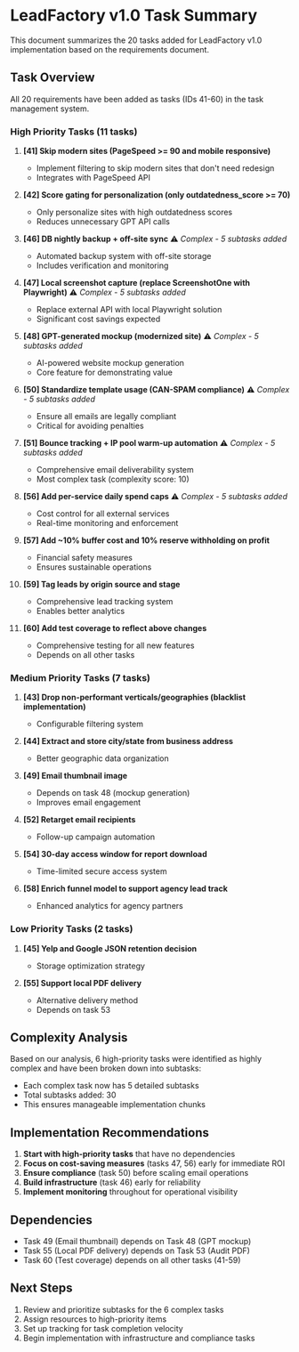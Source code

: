 # LeadFactory v1.0 Task Summary

This document summarizes the 20 tasks added for LeadFactory v1.0 implementation based on the requirements document.

## Task Overview

All 20 requirements have been added as tasks (IDs 41-60) in the task management system.

### High Priority Tasks (11 tasks)

1. **[41] Skip modern sites (PageSpeed >= 90 and mobile responsive)**
   - Implement filtering to skip modern sites that don't need redesign
   - Integrates with PageSpeed API

2. **[42] Score gating for personalization (only outdatedness_score >= 70)**
   - Only personalize sites with high outdatedness scores
   - Reduces unnecessary GPT API calls

3. **[46] DB nightly backup + off-site sync** ⚠️ *Complex - 5 subtasks added*
   - Automated backup system with off-site storage
   - Includes verification and monitoring

4. **[47] Local screenshot capture (replace ScreenshotOne with Playwright)** ⚠️ *Complex - 5 subtasks added*
   - Replace external API with local Playwright solution
   - Significant cost savings expected

5. **[48] GPT-generated mockup (modernized site)** ⚠️ *Complex - 5 subtasks added*
   - AI-powered website mockup generation
   - Core feature for demonstrating value

6. **[50] Standardize template usage (CAN-SPAM compliance)** ⚠️ *Complex - 5 subtasks added*
   - Ensure all emails are legally compliant
   - Critical for avoiding penalties

7. **[51] Bounce tracking + IP pool warm-up automation** ⚠️ *Complex - 5 subtasks added*
   - Comprehensive email deliverability system
   - Most complex task (complexity score: 10)

8. **[56] Add per-service daily spend caps** ⚠️ *Complex - 5 subtasks added*
   - Cost control for all external services
   - Real-time monitoring and enforcement

9. **[57] Add ~10% buffer cost and 10% reserve withholding on profit**
   - Financial safety measures
   - Ensures sustainable operations

10. **[59] Tag leads by origin source and stage**
    - Comprehensive lead tracking system
    - Enables better analytics

11. **[60] Add test coverage to reflect above changes**
    - Comprehensive testing for all new features
    - Depends on all other tasks

### Medium Priority Tasks (7 tasks)

1. **[43] Drop non-performant verticals/geographies (blacklist implementation)**
   - Configurable filtering system

2. **[44] Extract and store city/state from business address**
   - Better geographic data organization

3. **[49] Email thumbnail image**
   - Depends on task 48 (mockup generation)
   - Improves email engagement

4. **[52] Retarget email recipients**
   - Follow-up campaign automation

5. **[54] 30-day access window for report download**
   - Time-limited secure access system

6. **[58] Enrich funnel model to support agency lead track**
   - Enhanced analytics for agency partners

### Low Priority Tasks (2 tasks)

1. **[45] Yelp and Google JSON retention decision**
   - Storage optimization strategy

2. **[55] Support local PDF delivery**
   - Alternative delivery method
   - Depends on task 53

## Complexity Analysis

Based on our analysis, 6 high-priority tasks were identified as highly complex and have been broken down into subtasks:

- Each complex task now has 5 detailed subtasks
- Total subtasks added: 30
- This ensures manageable implementation chunks

## Implementation Recommendations

1. **Start with high-priority tasks** that have no dependencies
2. **Focus on cost-saving measures** (tasks 47, 56) early for immediate ROI
3. **Ensure compliance** (task 50) before scaling email operations
4. **Build infrastructure** (task 46) early for reliability
5. **Implement monitoring** throughout for operational visibility

## Dependencies

- Task 49 (Email thumbnail) depends on Task 48 (GPT mockup)
- Task 55 (Local PDF delivery) depends on Task 53 (Audit PDF)
- Task 60 (Test coverage) depends on all other tasks (41-59)

## Next Steps

1. Review and prioritize subtasks for the 6 complex tasks
2. Assign resources to high-priority items
3. Set up tracking for task completion velocity
4. Begin implementation with infrastructure and compliance tasks
